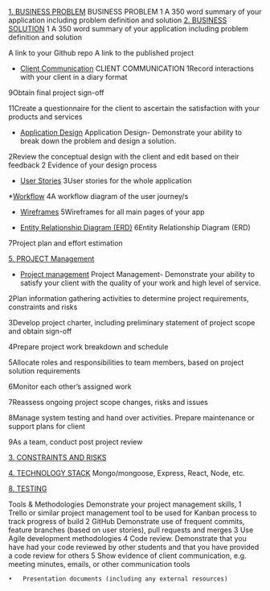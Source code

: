 [1. BUSINESS PROBLEM](#businessproblem)
BUSINESS PROBLEM
	1	A 350 word summary of your application including problem definition and solution
[2. BUSINESS SOLUTION](#businesssolution)
	1	A 350 word summary of your application including problem definition and solution

A link to your Github repo
A link to the published project

* [Client Communication](#client)
CLIENT COMMUNICATION
1Record interactions with your client in a diary format

9Obtain final project sign-off

11Create a questionnaire for the client to ascertain the satisfaction with your products and services

* [Application Design](#design)
Application Design- Demonstrate your ability to break down the problem and design a solution.

2Review the conceptual design with the client and edit based on their feedback
	2	Evidence of your design process

* [User Stories](#userstories)
3User stories for the whole application

*[Workflow](#workflow)
4A workflow diagram of the user journey/s

* [Wireframes](#wireframes)
5Wireframes for all main pages of your app

* [Entity Relationship Diagram (ERD)](#erd)
6Entity Relationship Diagram (ERD)

7Project plan and effort estimation


[5. PROJECT Management](#management)


* [Project management](#project)
Project Management- Demonstrate your ability to satisfy your client with the quality of your work and high level of service.

2Plan information gathering activities to determine project requirements, constraints and risks

3Develop project charter, including preliminary statement of project scope and obtain sign-off

4Prepare project work breakdown and schedule

5Allocate roles and responsibilities to team members, based on project solution requirements

6Monitor each other’s assigned work

7Reassess ongoing project scope changes, risks and issues

8Manage system testing and hand over activities. Prepare maintenance or support plans for client

9As a team, conduct post project review



[3. CONSTRAINTS AND RISKS](#constraints)


[4. TECHNOLOGY STACK](#stack)
Mongo/mongoose, Express, React, Node, etc.


[8. TESTING](#tests)



Tools & Methodologies
Demonstrate your project management skills,
	1	Trello or similar project management tool to be used for Kanban process to track progress of build
	2	GitHub Demonstrate use of frequent commits, feature branches (based on user stories), pull requests and merges
	3	Use Agile development methodologies
	4	Code review. Demonstrate that you have had your code reviewed by other students and that you have provided a code review for others
	5	Show evidence of client communication, e.g. meeting minutes, emails, or other communication tools


	•	Presentation documents (including any external resources)